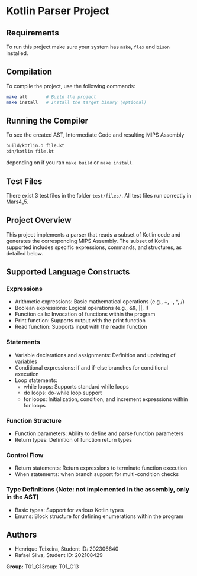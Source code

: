 # Kotlin Parser Project

## Requirements
To run this project make sure your system has `make`, `flex` and `bison` installed.

## Compilation
To compile the project, use the following commands:
```bash
make all       # Build the project
make install   # Install the target binary (optional)
```

## Running the Compiler
To see the created AST, Intermediate Code and resulting MIPS Assembly
```bash
build/kotlin.o file.kt
bin/kotlin file.kt
```
depending on if you ran `make build` or `make install`.

## Test Files
There exist 3 test files in the folder `test/files/`.
All test files run correctly in Mars4_5.

## Project Overview
This project implements a parser that reads a subset of Kotlin code and generates the corresponding MIPS Assembly.
The subset of Kotlin supported includes specific expressions, commands, and structures, as detailed below.

## Supported Language Constructs

### Expressions
- Arithmetic expressions: Basic mathematical operations (e.g., +, -, *, /)
- Boolean expressions: Logical operations (e.g., &&, ||, !)
- Function calls: Invocation of functions within the program
- Print function: Supports output with the print function
- Read function: Supports input with the readln function

### Statements
- Variable declarations and assignments: Definition and updating of variables
- Conditional expressions: if and if-else branches for conditional execution
- Loop statements:
  - while loops: Supports standard while loops
  - do loops: do-while loop support
  - for loops: Initialization, condition, and increment expressions within for loops

### Function Structure
- Function parameters: Ability to define and parse function parameters
- Return types: Definition of function return types

### Control Flow
- Return statements: Return expressions to terminate function execution
- When statements: when branch support for multi-condition checks

### Type Definitions (Note: not implemented in the assembly, only in the AST)
- Basic types: Support for various Kotlin types
- Enums: Block structure for defining enumerations within the program

## Authors
- Henrique Teixeira, Student ID: 202306640
- Rafael Silva, Student ID: 202108429

**Group:** T01_G13roup: T01_G13

